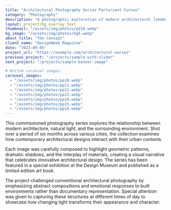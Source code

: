```yaml
---
title: "Architectural Photography Series Parturient Cursus"
category: "Photography"
description: "A photographic exploration of modern architectural landmarks focusing."
layout: project/bg_overlay_text
thumbnail: "/assets/img/photos/pd10.webp"
bg_image: "/assets/img/photos/bg6.webp"
about_title: "The Concept"
client_name: "DesignWeek Magazine"
date: "2023-09-05"
project_url: "https://example.com/architectural-series"
previous_project: "/projects/sample-with-slider"
next_project: "/projects/sample-banner-image"

# Bottom carousel images
carousel_images:
  - "/assets/img/photos/pp10.webp"
  - "/assets/img/photos/pp11.webp"
  - "/assets/img/photos/pp12.webp"
  - "/assets/img/photos/pp13.webp"
  - "/assets/img/photos/pp14.webp"
  - "/assets/img/photos/pp15.webp"
  - "/assets/img/photos/pp16.webp"
---
```


This commissioned photography series explores the relationship between modern architecture, natural light, and the surrounding environment. Shot over a period of six months across various cities, the collection examines how contemporary architectural designs interact with their urban contexts.

Each image was carefully composed to highlight geometric patterns, dramatic shadows, and the interplay of materials, creating a visual narrative that celebrates innovative architectural design. The series has been featured in a special exhibition at the Design Museum and published as a limited edition art book.

The project challenged conventional architectural photography by emphasizing abstract compositions and emotional responses to built environments rather than documentary representation. Special attention was given to capturing these structures at different times of day to showcase how changing light transforms their appearance and character.